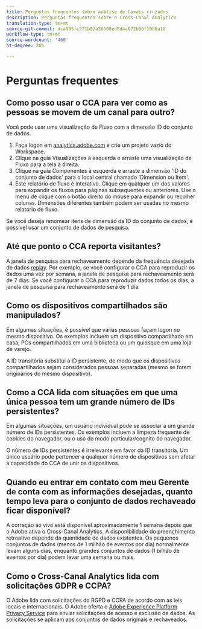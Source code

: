 ```yaml
---
title: Perguntas frequentes sobre análise de Canais cruzados
description: Perguntas frequentes sobre o Cross-Canal Analytics
translation-type: tm+mt
source-git-commit: dca995fc271b02a26568ed8d4a672b96f10b0a18
workflow-type: tm+mt
source-wordcount: '460'
ht-degree: 20%

---
```



# Perguntas frequentes

## Como posso usar o CCA para ver como as pessoas se movem de um canal para outro?

Você pode usar uma visualização de Fluxo com a dimensão ID do conjunto de dados.

1. Faça logon em [analytics.adobe.com](https://analytics.adobe.com) e crie um projeto vazio do Workspace.
2. Clique na guia Visualizações à esquerda e arraste uma visualização de Fluxo para a tela à direita.
3. Clique na guia Componentes à esquerda e arraste a dimensão &#39;ID do conjunto de dados&#39; para o local central chamado &#39;Dimension ou Item&#39;.
4. Este relatório de fluxo é interativo. Clique em qualquer um dos valores para expandir os fluxos para páginas subsequentes ou anteriores. Use o menu de clique com o botão direito do mouse para expandir ou recolher colunas. Dimensões diferentes também podem ser usadas no mesmo relatório de fluxo.

Se você deseja renomear itens de dimensão da ID do conjunto de dados, é possível usar um conjunto de dados de pesquisa.

## Até que ponto o CCA reporta visitantes?

A janela de pesquisa para rechaveamento depende da frequência desejada de dados [replay](replay.md). Por exemplo, se você configurar o CCA para reproduzir os dados uma vez por semana, a janela de pesquisa para rechaveamento será de 7 dias. Se você configurar o CCA para reproduzir dados todos os dias, a janela de pesquisa para rechaveamento será de 1 dia.

## Como os dispositivos compartilhados são manipulados?

Em algumas situações, é possível que várias pessoas façam logon no mesmo dispositivo. Os exemplos incluem um dispositivo compartilhado em casa, PCs compartilhados em uma biblioteca ou um quiosque em uma loja de varejo.

A ID transitória substitui a ID persistente, de modo que os dispositivos compartilhados sejam considerados pessoas separadas (mesmo se forem originários do mesmo dispositivo).

## Como a CCA lida com situações em que uma única pessoa tem um grande número de IDs persistentes?

Em algumas situações, um usuário individual pode se associar a um grande número de IDs persistentes. Os exemplos incluem a limpeza frequente de cookies do navegador, ou o uso do modo particular/cognito do navegador.

O número de IDs persistentes é irrelevante em favor da ID transitória. Um único usuário pode pertencer a qualquer número de dispositivos sem afetar a capacidade do CCA de unir os dispositivos.

## Quando eu entrar em contato com meu Gerente de conta com as informações desejadas, quanto tempo leva para o conjunto de dados rechaveado ficar disponível?

A correção ao vivo está disponível aproximadamente 1 semana depois que o Adobe ativa o Cross-Canal Analytics. A disponibilidade do preenchimento retroativo depende da quantidade de dados existentes. Os pequenos conjuntos de dados (menos de 1 milhão de eventos por dia) normalmente levam alguns dias, enquanto grandes conjuntos de dados (1 bilhão de eventos por dia) podem levar uma semana ou mais.

## Como o Cross-Canal Analytics lida com solicitações GDPR e CCPA?

O Adobe lida com solicitações do RGPD e CCPA de acordo com as leis locais e internacionais. O Adobe oferta o [Adobe Experience Platform Privacy Service](https://experienceleague.adobe.com/docs/experience-platform/privacy/home.html) para enviar solicitações de acesso e exclusão de dados. As solicitações se aplicam aos conjuntos de dados originais e rechaveados.
